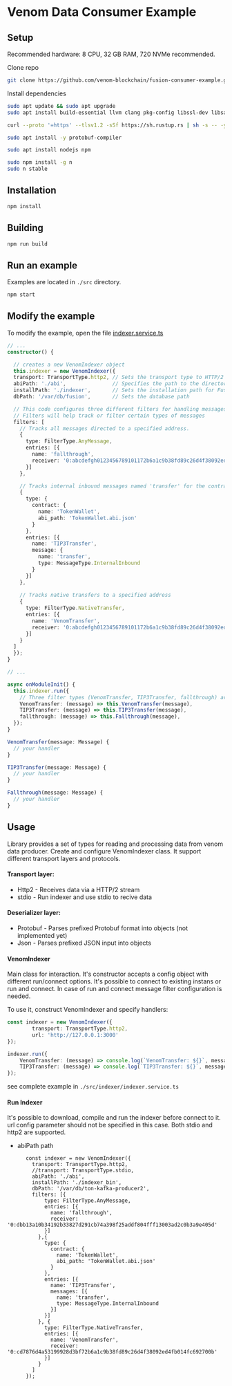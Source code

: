 # Venom Data Consumer Example

## Setup

Recommended hardware: 8 CPU, 32 GB RAM, 720 NVMe recommended.

Clone repo

```bash
git clone https://github.com/venom-blockchain/fusion-consumer-example.git
```

Install dependencies

```bash
sudo apt update && sudo apt upgrade
sudo apt install build-essential llvm clang pkg-config libssl-dev libsasl2-dev

curl --proto '=https' --tlsv1.2 -sSf https://sh.rustup.rs | sh -s -- -y

sudo apt install -y protobuf-compiler

sudo apt install nodejs npm

sudo npm install -g n
sudo n stable
```

## Installation

```bash
npm install
```

## Building
```bash
npm run build
```

## Run an example
Examples are located in `./src` directory.
```bash
npm start
```

## Modify the example

To modify the example, open the file [indexer.service.ts](https://github.com/venom-blockchain/fusion-consumer-example/blob/main/src/indexer/indexer.service.ts)

```typescript
// ...
constructor() {

  // creates a new VenomIndexer object 
  this.indexer = new VenomIndexer({
  transport: TransportType.http2, // Sets the transport type to HTTP/2 (TransportType.http2 or TransportType.stdio)
  abiPath: './abi',               // Specifies the path to the directory with ABI files
  installPath: './indexer',       // Sets the installation path for Fusion Producer
  dbPath: '/var/db/fusion',       // Sets the database path

  // This code configures three different filters for handling messages or transactions. 
  // Filters will help track or filter certain types of messages
  filters: [
    // Tracks all messages directed to a specified address.
    {
      type: FilterType.AnyMessage,
      entries: [{
        name: 'fallthrough',
        receiver: '0:abcdefgh0123456789101172b6a1c9b38fd89c26d4f38092ed4fb014fc692700b'
      }]
    },

    // Tracks internal inbound messages named 'transfer' for the contract 'TokenWallet'.
    {
      type: {
        contract: {
          name: 'TokenWallet',
          abi_path: 'TokenWallet.abi.json'
        }
      },
      entries: [{
        name: 'TIP3Transfer',
        message: {
          name: 'transfer',
          type: MessageType.InternalInbound
        }
      }]
    },
    
    // Tracks native transfers to a specified address
    {
      type: FilterType.NativeTransfer,
      entries: [{
        name: 'VenomTransfer',
        receiver: '0:abcdefgh0123456789101172b6a1c9b38fd89c26d4f38092ed4fb014fc692700b'
      }]
    }
  ]
  });
}

// ...

async onModuleInit() {
  this.indexer.run({
    // Three filter types (VenomTransfer, TIP3Transfer, fallthrough) are being mapped to corresponding handler methods
    VenomTransfer: (message) => this.VenomTransfer(message),
    TIP3Transfer: (message) => this.TIP3Transfer(message),
    fallthrough: (message) => this.Fallthrough(message),
  });
}

VenomTransfer(message: Message) {
  // your handler
}

TIP3Transfer(message: Message) {
  // your handler
}

Fallthrough(message: Message) {
  // your handler
}

```

## Usage
Library provides a set of types for reading and processing data from venom data producer. Create and configure VenomIndexer class. It support different transport layers and protocols.
#### Transport layer:
- Http2 - Receives data via a HTTP/2 stream
- stdio - Run indexer and use stdio to recive data
#### Deserializer layer:
- Protobuf - Parses prefixed Protobuf format into objects (not implemented yet)
- Json - Parses prefixed JSON input into objects
#### VenomIndexer
Main class for interaction. It's constructor accepts a config object with different run/connect options. It's possible to connect to existing instans or run and connect. In case of run and connect message filter configuration is needed.

To use it, construct VenomIndexer and specify handlers:
```typescript
const indexer = new VenomIndexer({
        transport: TransportType.http2,
        url: 'http://127.0.0.1:3000'
});

indexer.run({
    VenomTransfer: (message) => console.log(`VenomTransfer: ${}`, message),
    TIP3Transfer: (message) => console.log(`TIP3Transfer: ${}`, message),
});

```

see complete example in `./src/indexer/indexer.service.ts`

#### Run Indexer

It's possible to download, compile and run the indexer before connect to it. url config parameter should not be specified in this case. Both stdio and http2 are supported.

- abiPath path

```
      const indexer = new VenomIndexer({
        transport: TransportType.http2,
        //transport: TransportType.stdio,
        abiPath: './abi',
        installPath: './indexer_bin',
        dbPath: '/var/db/ton-kafka-producer2',
        filters: [{
            type: FilterType.AnyMessage,
            entries: [{
              name: 'fallthrough',
              receiver: '0:dbb13a10b34192b33827d291cb74a398f25addf804fff13003ad2c0b3a9e405d'
            }]
          },{
            type: {
              contract: {
                name: 'TokenWallet',
                abi_path: 'TokenWallet.abi.json'
              }
            },
            entries: [{
              name: 'TIP3Transfer',
              messages: [{
                name: 'transfer',
                type: MessageType.InternalInbound
              }]
            }]
          }, {
            type: FilterType.NativeTransfer,
            entries: [{
              name: 'VenomTransfer',
              receiver: '0:cd7876d4a53199928d3bf72b6a1c9b38fd89c26d4f38092ed4fb014fc692700b'
            }]
          }
        ]
      });
```
